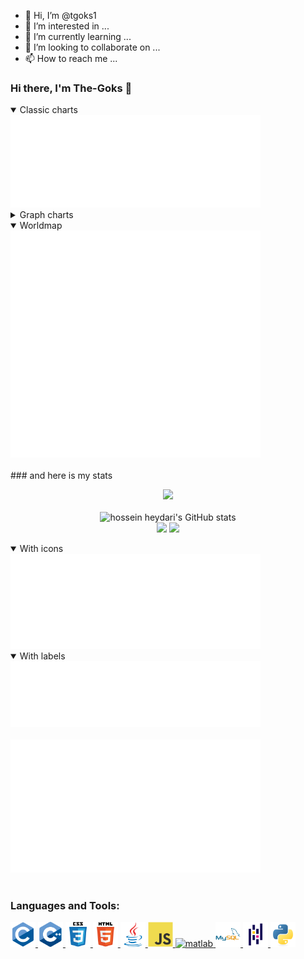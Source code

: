 - 👋 Hi, I’m @tgoks1
- 👀 I’m interested in ...
- 🌱 I’m currently learning ...
- 💞️ I’m looking to collaborate on ...
- 📫 How to reach me ...

<!---
tgoks1/tgoks1 is a ✨ special ✨ repository because its `README.md` (this file) appears on your GitHub profile.
You can click the Preview link to take a look at your changes.
--->

### Hi there, I'm The-Goks 👋
<td  align="center">
        <details open><summary>Classic charts</summary><img alt="" width="400" src="https://github.com/lowlighter/metrics/blob/examples/metrics.plugin.stargazers.svg" alt=""></img></details>
        <details><summary>Graph charts</summary><img alt="" width="400" src="https://github.com/lowlighter/metrics/blob/examples/metrics.plugin.stargazers.graph.svg" alt=""></img></details>
        <details open><summary>Worldmap</summary><img alt="" width="400" src="https://github.com/lowlighter/metrics/blob/examples/metrics.plugin.stargazers.worldmap.svg" alt=""></img></details>
        <img width="900" height="1" alt="">
      </td>
### and here is my stats
<p align="center"><img src="https://www.codewars.com/users/The-Goks/badges/large"/><br /><br />
  <img src="https://github-readme-stats.vercel.app/api?username=tgoks1&show_icons=true&include_all_commits=true&theme=monokai" alt="hossein heydari's GitHub stats" /><br />
  <img src="https://github-readme-streak-stats.herokuapp.com/?user=tgoks1&theme=monokai"/>
  <img src="https://github-readme-stats.vercel.app/api/top-langs/?username=tgoks1&layout=compact&theme=monokai&langs_count=12"/><br />
</p>

<!--
**tgoks1/tgoks1** is a ✨ _special_ ✨ repository because its `README.md` (this file) appears on your GitHub profile.

Here are some ideas to get you started:

- 🔭 I’m currently working on ...
- 🌱 I’m currently learning ...
- 👯 I’m looking to collaborate on ...
- 🤔 I’m looking for help with ...
- 💬 Ask me about ...
- 📫 How to reach me: ...
- 😄 Pronouns: ...
- ⚡ Fun fact: ...
-->
<tr>
        <td  align="center">
        <details open><summary>With icons</summary><img alt="" width="400" src="https://github.com/lowlighter/metrics/blob/examples/metrics.plugin.topics.icons.svg" alt=""></img></details>
        <details open><summary>With labels</summary><img alt="" width="400" src="https://github.com/lowlighter/metrics/blob/examples/metrics.plugin.topics.svg" alt=""></img></details>
        <img width="900" height="1" alt="">
      </td>
        <td  align="center">
        <img alt="" width="400" src="https://github.com/lowlighter/metrics/blob/examples/metrics.plugin.stars.svg" alt=""></img>
        <img width="900" height="1" alt="">
      </td>
  </tr>
<h3 align="left">Languages and Tools:</h3>
<p align="left"> <a href="https://www.cprogramming.com/" target="_blank" rel="noreferrer"> <img src="https://raw.githubusercontent.com/devicons/devicon/master/icons/c/c-original.svg" alt="c" width="40" height="40"/> </a> <a href="https://www.w3schools.com/cpp/" target="_blank" rel="noreferrer"> <img src="https://raw.githubusercontent.com/devicons/devicon/master/icons/cplusplus/cplusplus-original.svg" alt="cplusplus" width="40" height="40"/> </a> <a href="https://www.w3schools.com/css/" target="_blank" rel="noreferrer"> <img src="https://raw.githubusercontent.com/devicons/devicon/master/icons/css3/css3-original-wordmark.svg" alt="css3" width="40" height="40"/> </a> <a href="https://www.w3.org/html/" target="_blank" rel="noreferrer"> <img src="https://raw.githubusercontent.com/devicons/devicon/master/icons/html5/html5-original-wordmark.svg" alt="html5" width="40" height="40"/> </a> <a href="https://www.java.com" target="_blank" rel="noreferrer"> <img src="https://raw.githubusercontent.com/devicons/devicon/master/icons/java/java-original.svg" alt="java" width="40" height="40"/> </a> <a href="https://developer.mozilla.org/en-US/docs/Web/JavaScript" target="_blank" rel="noreferrer"> <img src="https://raw.githubusercontent.com/devicons/devicon/master/icons/javascript/javascript-original.svg" alt="javascript" width="40" height="40"/> </a> <a href="https://www.mathworks.com/" target="_blank" rel="noreferrer"> <img src="https://upload.wikimedia.org/wikipedia/commons/2/21/Matlab_Logo.png" alt="matlab" width="40" height="40"/> </a> <a href="https://www.mysql.com/" target="_blank" rel="noreferrer"> <img src="https://raw.githubusercontent.com/devicons/devicon/master/icons/mysql/mysql-original-wordmark.svg" alt="mysql" width="40" height="40"/> </a> <a href="https://pandas.pydata.org/" target="_blank" rel="noreferrer"> <img src="https://raw.githubusercontent.com/devicons/devicon/2ae2a900d2f041da66e950e4d48052658d850630/icons/pandas/pandas-original.svg" alt="pandas" width="40" height="40"/> </a> <a href="https://www.python.org" target="_blank" rel="noreferrer"> <img src="https://raw.githubusercontent.com/devicons/devicon/master/icons/python/python-original.svg" alt="python" width="40" height="40"/> </a> </p>
